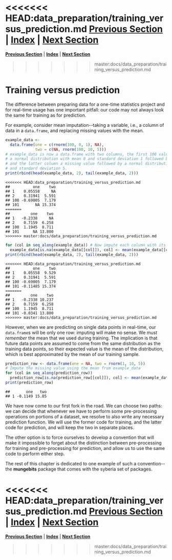 <<<<<<< HEAD:data_preparation/training_versus_prediction.md
**[Previous Section](index.html)** | **[Index](../index.html)** | **[Next Section](filtering_out_values.html)**
=======
**[Previous Section](index.md)** | **[Index](../../README.md)** | **[Next Section](training_versus_prediction.md)**
>>>>>>> master:docs/data_preparation/training_versus_prediction.md

Training versus prediction
=====

The difference between preparing data for a one-time statistics project and for real-time usage
has one important pitfall: our code may not always look the same for training as for prediction.

For example, consider mean imputation--taking a variable, i.e., a column of data in a `data.frame`, and
replacing missing values with the mean.


```r
example_data <-
  data.frame(one = c(rnorm(100, 0, 1), NA),
             two = c(NA, rnorm(100, 10, 5)))
# example_data is now a data.frame with two columns, the first 100 values drawn from
# a normal distribution with mean 0 and standard deviation 1 followed by a missing value,
# and the latter column a missing value followed by a normal distribution with mean 10
# and standard deviation 5.
print(rbind(head(example_data, 2), tail(example_data, 2)))
```

```
<<<<<<< HEAD:data_preparation/training_versus_prediction.md
##          one    two
## 1    0.05558     NA
## 2    0.31941  5.591
## 100 -0.69005  7.179
## 101       NA 15.374
=======
##         one    two
## 1   -0.2338     NA
## 2    0.7159  6.258
## 100  1.1945  8.711
## 101      NA 13.800
>>>>>>> master:docs/data_preparation/training_versus_prediction.md
```



```r
for (col in seq_along(example_data)) # Now impute each column with its mean
  example_data[is.na(example_data[[col]]), col] <- mean(example_data[[col]], na.rm = TRUE)
print(rbind(head(example_data, 2), tail(example_data, 2)))
```

```
<<<<<<< HEAD:data_preparation/training_versus_prediction.md
##          one    two
## 1    0.05558  9.529
## 2    0.31941  5.591
## 100 -0.69005  7.179
## 101 -0.11485 15.374
=======
##         one    two
## 1   -0.2338 10.237
## 2    0.7159  6.258
## 100  1.1945  8.711
## 101 -0.0341 13.800
>>>>>>> master:docs/data_preparation/training_versus_prediction.md
```


However, when we are predicting on single data points in real-time, our `data.frame`s will be
only one row: imputing will make no sense. We must *remember* the mean that we 
used during training. The implication is that future data points are assumed to come
from the same distribution as the training data points, so their expected value is
the mean of the distribution, which is best approximated by the mean of our training sample.


```r
prediction_row <- data.frame(one = NA, two = rnorm(1, 10, 5))
# Impute the missing value using the mean from example_data
for (col in seq_along(prediction_row)) 
  prediction_row[is.na(prediction_row[[col]]), col] <- mean(example_data[[col]], na.rm = TRUE)
print(prediction_row)
```

```
##       one   two
## 1 -0.1149 15.85
```


We have now come to our first fork in the road. We can choose two paths: we can decide that whenever we have to perform some pre-processing operations on portions of a dataset, we resolve to also write any necessary prediction function. We will use the former code for training, and the latter code for prediction, and will keep the two
in separate places.

The other option is to force ourselves to develop a convention that will make it impossible to forget
about the distinction between pre-processing for training and pre-processing for prediction, and allow
us to use the same code to perform either step.

The rest of this chapter is dedicated to one example of such a convention--the **mungebits** package 
that comes with the syberia set of packages.

<<<<<<< HEAD:data_preparation/training_versus_prediction.md
**[Previous Section](index.html)** | **[Index](../index.html)** | **[Next Section](filtering_out_values.html)**
=======
**[Previous Section](index.md)** | **[Index](../../README.md)** | **[Next Section](training_versus_prediction.md)**
>>>>>>> master:docs/data_preparation/training_versus_prediction.md
